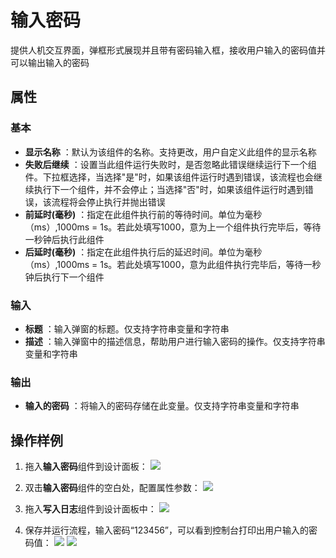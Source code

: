 # 输入密码

提供人机交互界面，弹框形式展现并且带有密码输入框，接收用户输入的密码值并可以输出输入的密码

## 属性

### 基本

- **显示名称** ：默认为该组件的名称。支持更改，用户自定义此组件的显示名称
- **失败后继续** ：设置当此组件运行失败时，是否忽略此错误继续运行下一个组件。下拉框选择，当选择"是"时，如果该组件运行时遇到错误，该流程也会继续执行下一个组件，并不会停止；当选择"否"时，如果该组件运行时遇到错误，该流程将会停止执行并抛出错误
- **前延时(毫秒)** ：指定在此组件执行前的等待时间。单位为毫秒（ms）,1000ms = 1s。若此处填写1000，意为上一个组件执行完毕后，等待一秒钟后执行此组件
- **后延时(毫秒)** ：指定在此组件执行后的延迟时间。单位为毫秒（ms）,1000ms = 1s。若此处填写1000，意为此组件执行完毕后，等待一秒钟后执行下一个组件


### 输入

- **标题** ：输入弹窗的标题。仅支持字符串变量和字符串
- **描述** ：输入弹窗中的描述信息，帮助用户进行输入密码的操作。仅支持字符串变量和字符串

### 输出

- **输入的密码** ：将输入的密码存储在此变量。仅支持字符串变量和字符串

## 操作样例
1. 拖入**输入密码**组件到设计面板：
![](https://docimages.blob.core.chinacloudapi.cn/images/Activities/inputPassword-1.png)

2. 双击**输入密码**组件的空白处，配置属性参数：
![](https://docimages.blob.core.chinacloudapi.cn/images/Activities/inputPassword-2.png)

3. 拖入**写入日志**组件到设计面板中：
![](https://docimages.blob.core.chinacloudapi.cn/images/Activities/inputPassword-3.png)

4. 保存并运行流程，输入密码“123456”，可以看到控制台打印出用户输入的密码值：
![](https://docimages.blob.core.chinacloudapi.cn/images/Activities/inputPassword-4.png)
![](https://docimages.blob.core.chinacloudapi.cn/images/Activities/inputPassword-5.png)